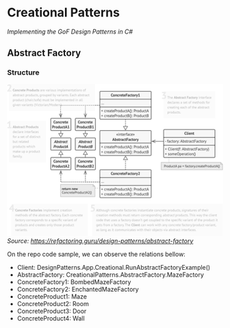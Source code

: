 # Creational Patterns
*Implementing the GoF Design Patterns in C#*

## Abstract Factory

### Structure

![Abstract Factory structure](./assets/structure.png)
*Source: https://refactoring.guru/design-patterns/abstract-factory*

On the repo code sample, we can observe the relations bellow:

- Client: DesignPatterns.App.Creational.RunAbstractFactoryExample()
- AbstractFactory: CreationalPatterns.AbstractFactory.MazeFactory
- ConcreteFactory1: BombedMazeFactory
- ConcreteFactory2: EnchantedMazeFactory
- ConcreteProduct1: Maze
- ConcreteProduct2: Room
- ConcreteProduct3: Door
- ConcreteProduct4: Wall